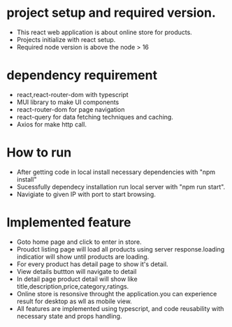 # project setup and required version.

- This react web application is about online store for products.
- Projects initialize with react setup.
- Required node version is above the node > 16

# dependency requirement

- react,react-router-dom with typescript 
- MUI library to make UI components
- react-router-dom for page navigation
- react-query for data fetching techniques and caching.
- Axios for make http call.

# How to run

- After getting code in local install necessary dependencies with "npm install"
- Sucessfully dependecy installation run local server with "npm run start".
- Navigiate to given IP with port to start browsing.

# Implemented feature

- Goto home page and click to enter in store.
- Proudct listing page will load all products using server response.loading indicatior will show until products are loading.
- For every product has detail page to show it's detail.
- View details buttton will navigate to detail
- In detail page product detail will show like title,description,price,category,ratings. 
- Online store is resonsive throught the application.you can experience result for desktop as wll as mobile view.
- All features are implemented using typescript, and code reusability with necessary state and props handling.
